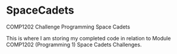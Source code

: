 # SpaceCadets
COMP1202 Challenge Programming Space Cadets

This is where I am storing my completed code in relation to Module COMP1202 (Programming 1) Space Cadets Challenges.
